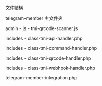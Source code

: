 文件結構

telegram-member 主文件夾

admin - js - tmi-qrcode-scanner.js

includes - class-tmi-api-handler.php

includes - class-tmi-command-handler.php

includes - class-tmi-qrcode-handler.php

includes - class-tmi-webhook-handler.php

telegram-member-integration.php
